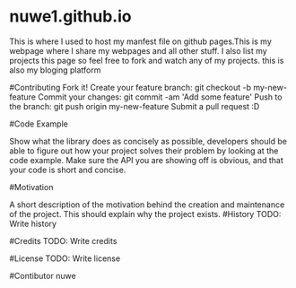 # nuwe1.github.io 
This is where I used to host my manfest file on github pages.This is my webpage where I share my webpages and all other stuff. I also list my projects this page so feel free to fork and watch any of my projects. 
this is also my bloging platform

#Contributing
Fork it!
Create your feature branch: git checkout -b my-new-feature
Commit your changes: git commit -am 'Add some feature'
Push to the branch: git push origin my-new-feature
Submit a pull request :D

#Code Example

Show what the library does as concisely as possible, developers should be able to figure out how your project solves their problem by looking at the code example. Make sure the API you are showing off is obvious, and that your code is short and concise.

#Motivation

A short description of the motivation behind the creation and maintenance of the project. This should explain why the project exists.
#History
TODO: Write history

#Credits
TODO: Write credits

#License
TODO: Write license

#Contibutor
nuwe
